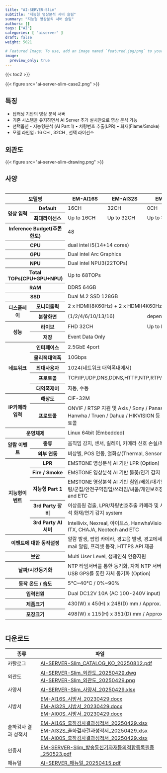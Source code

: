 ```yaml
---
title: "AI-SERVER-Slim"
subtitle: "지능형 영상분석 서버 슬림"
summary: "지능형 영상분석 서버 슬림"
authors: []
tags: ["AI"]
categories: [ "aiserver" ]
draft: false
weight: 5021

# Featured Image: To use, add an image named `featured.jpg/png` to your page's folder.
image:
  preview_only: true
---
```


{{< toc2 >}}

<div class="container">
<div class="row justify-content-center align-items-center">
<div class="col-sm-6">

{{< figure src="ai-server-slim-case2.png" >}}

</div>
</div>
</div>

<div class="container">
<div class="row justify-content-center">
<div class="col-12 col-sm-7 pl-0">


## 특징

- 딥러닝 기반의 영상 분석 서버
- 기존 시스템을 유지하면서 AI Server 추가 설치만으로 영상 분석 가능
- 선택옵션 - 지능형분석 (AI Part 1) • 차량번호 추출(LPR) • 화재(Flame/Smoke)
- 모델 라인업 : 16 CH , 32CH , 선택 라이선스

</div>
<div class="col-12 col-sm-5 pl-0">

## 외관도

{{< figure src="ai-server-slim-drawing.png" >}}

</div>
</div>
</div>

## 사양

<div style="overflow-x: auto">
<table class="spec">
<thead>
<tr>
<th colspan="2">모델명</th>
<th>EM-AI16S</th>
<th>EM-AI32S</th>
<th>EM-AI00S</th>
</tr>
</thead>
<tbody>
<tr>
<th rowspan="2">영상 입력</th>
<th>Default</th>
<td>16CH</td>
<td>32CH</td>
<td>0CH</td>
</tr>
<tr>
<th>최대라이선스</th>
<td>Up to 16CH</td>
<td>Up to 32CH</td>
<td>Up to 32CH</td>
</tr>
<tr>
<th colspan="2">Inference Budget(추론한도)</th>
<td colspan="3">48</td>
</tr>
<tr>
<th colspan="2">CPU</th>
<td colspan="3">dual intel i5(14+14 cores)</td>
</tr>
<tr>
<th colspan="2">GPU</th>
<td colspan="3">Dual intel Arc Graphics</td>
</tr>
<tr>
<th colspan="2">NPU</th>
<td colspan="3">Dual intel NPU3(22TOPs)</td>
</tr>
<tr>
<th colspan="2">Total TOPs(CPU+GPU+NPU)</th>
<td colspan="3">Up to 68TOPs</td>
</tr>
<tr>
<th colspan="2">RAM</th>
<td colspan="3">DDR5 64GB</td>
</tr>
<tr>
<th colspan="2">SSD</th>
<td colspan="3">Dual M.2 SSD 128GB</td>
</tr>
<tr>
<th rowspan="2">디스플레이</th>
<th>모니터출력</th>
<td colspan="3">2 x HDMI(8K60Hz) + 2 x HDMI(4K60Hz)</td>
</tr>
<tr>
<th>분할화면</td>
<td colspan="2">(1/2/4/6/10/13/16)</td>
<td>depend on CH</td>
</tr>
<tr>
<th rowspan="2">성능</th>
<th>라이브</td>
<td colspan="2">FHD 32CH</td>
<td>Up to license</td>
</tr>
<th>저장</th>
<td colspan="3">Event Data Only</td>
</tr>
<tr>
<th rowspan="5">네트워크</th>
<th>인터페이스</th>
<td colspan="3">2.5GbE 4port</td>
</tr>
<tr>
<th>물리적대역폭</th>
<td colspan="3">10Gbps</td>
</tr>
<tr>
<th>최대사용자</th>
<td colspan="3">1024(네트워크 대역폭내에서)</td>
</tr>
<tr>
<th>프로토콜</th>
<td colspan="3">TCP/IP,UDP,DNS,DDNS,HTTP,NTP,RTP/RTCP,RTSP</td>
</tr>
<tr>
<th>대역폭제어</th>
<td colspan="3">자동, 수동</td>
</tr>
<tr>
<th rowspan="2">IP카메라 입력</th>
<th>해상도</th>
<td colspan="3">CIF-32M</td>
</tr>
<tr>
<th>프로토콜</th>
<td colspan="3">ONVIF / RTSP 지원 및 Axis / Sony / Panasonic / Hanwha / Truen / Dahua / HIKVISION 등 130여 프로토콜</td>
</tr>
<tr>
<th colspan="2">운영체제</th>
<td colspan="3">Linux 64bit (Embedded)</td>
</tr>
<tr>
<th rowspan="2">알람 이벤트</th>
<th>종류</th>
<td colspan="3">움직임 감지, 센서, 릴레이, 카메라 신호 손실/복구</td>
</tr>
<tr>
<th>외부 연동</th>
<td colspan="3">비상벨, POS 연동, 열화상(Thermal, Sensor)</td>
</tr>
<tr>
<th rowspan="5">지능형이벤트</th>
<th>LPR</th>
<td colspan="3">EMSTONE 영상분석 AI 기반 LPR (Option)</td>
</tr>
<tr>
<th>Fire / Smoke</th>
<td colspan="3">EMSTONE 영상분석 AI 기반 불꽃/연기 감지 (Option)</td>
</tr>
<tr>
<th>지능형 Part 1</th>
<td colspan="3">EMSTONE 영상분석 AI 기반 침입/배회/대기열/피플카운팅/군집/안전구역침입/쓰러짐/싸움/개인보호장비(PPE) and ETC</td>
</tr>
<tr>
<th>3rd Party 장비</th>
<td colspan="3">이상음원 검출, LPR/차량번호추출 카메라 및 서버, 영상분석 화재/연기 감지 system</td>
</tr>
<tr>
<th>3rd Party AI서버</th>
<td colspan="3">Intellivix, Nexreal, 아이브스, HanwhaVision, Truen, ITX, CHAJA, Neotech and ETC</td>
</tr>
<tr>
<th colspan="2">이벤트에 대한 동작설정</th>
<td colspan="3">알람 발생, 팝업 카메라, 경고음 발생, 경고메세지 발생, E-mail 알림, 프리셋 동작, HTTPS API 제공</td>
</tr>
<tr>
<th colspan="2">보안</th>
<td colspan="3">Multi User Level, 생체인식 인증지원</td>
</tr>
<tr>
<th colspan="2">날짜/시간동기화</th>
<td colspan="3">NTP 타임서버를 통한 동기화, 자체 NTP 서버 기능, 또는 USB GPS를 통한 자체 동기화 (Option)</td>
</tr>
<tr>
<th colspan="2">동작 온도 / 습도</th>
<td colspan="3">5℃~40℃ / 0%~90%</td>
</tr>
<tr>
<th colspan="2">입력전원</th>
<td colspan="3">Dual DC12V 10A (AC 100-240V input)
<tr>
<th colspan="2">제품크기</th>
<td colspan="3">430(W) x 45(H) x 248(D) mm / Approx. 3.18 kg</td>
</tr>
<tr>
<th colspan="2">포장크기</th>
<td colspan="3">498(W) x 115(H) x 351(D) mm / Approx. 3.60 kg</td>
</tr>
</tbody>
</table>
</div>

## 다운로드

종류 | 파일
---- | ----
카탈로그 | [AI-SERVER-Slim_CATALOG_KO_20250812.pdf](https://www.emstone.com/data/sales/ko/AI-SERVER-Slim_CATALOG_KO_20250812.pdf)
외관도 | [AI-SERVER-Slim_외관도_20250429.dwg](https://www.emstone.com/data/sales/ko/AI-SERVER-Slim_외관도_20250429.dwg)<br>[AI-SERVER-Slim_외관도_20250429.png](https://www.emstone.com/data/sales/ko/AI-SERVER-Slim_외관도_20250429.png)
사양서 | [AI-SERVER-Slim_사양서_20250429.xlsx](https://www.emstone.com/data/sales/ko/AI-SERVER-Slim_사양서_20250429.xlsx)
시방서 | [EM-AI16S_시방서_20230429.docx](https://www.emstone.com/data/sales/ko/EM-AI16S_시방서_20230429.docx)<br>[EM-AI32S_시방서_20230429.docx](https://www.emstone.com/data/sales/ko/EM-AI32S_시방서_20230429.docx)<br>[EM-AI00S_시방서_20230429.docx](https://www.emstone.com/data/sales/ko/EM-AI00S_시방서_20230429.docx)
출하검사 결과 성적서 | [EM-AI16S_출하검사결과성적서_20250429.xlsx](https://www.emstone.com/data/sales/ko/EM-AI16S_출하검사결과성적서_20250429.xlsx)<br>[EM-AI32S_출하검사결과성적서_20250429.xlsx](https://www.emstone.com/data/sales/ko/EM-AI32S_출하검사결과성적서_20250429.xlsx)<br>[EM-AI00S_출하검사결과성적서_20250429.xlsx](https://www.emstone.com/data/sales/ko/EM-AI00S_출하검사결과성적서_20250429.xlsx)
인증서 | [EM-SERVER-Slim_방송통신기자재등의적합등록필증_250523.pdf](https://www.emstone.com/data/sales/ko/EM-SERVER-Slim_방송통신기자재등의적합등록필증_250523.pdf)
매뉴얼 | [AI-SERVER_매뉴얼_20250415.pdf](https://www.emstone.com/data/sales/ko/AI-SERVER_매뉴얼_20250415.pdf)